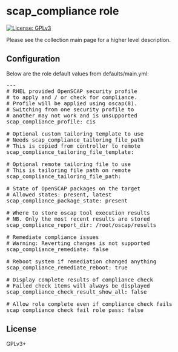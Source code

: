 # scap_compliance role

[![License: GPLv3](https://img.shields.io/badge/license-GPLv3-brightgreen.svg)](https://www.gnu.org/licenses/gpl-3.0)

Please see the collection main page for a higher level description.

## Configuration

Below are the role default values from defaults/main.yml:

<pre>
---
# RHEL provided OpenSCAP security profile
# to apply and / or check for compliance.
# Profile will be applied using oscap(8).
# Switching from one security profile to
# another may not work and is unsupported
scap_compliance_profile: cis

# Optional custom tailoring template to use
# Needs scap_compliance_tailoring_file_path
# This is copied from controller to remote
scap_compliance_tailoring_file_template:

# Optional remote tailoring file to use
# This is tailoring file path on remote
scap_compliance_tailoring_file_path:

# State of OpenSCAP packages on the target
# Allowed states: present, latest
scap_compliance_package_state: present

# Where to store oscap tool execution results
# NB. Only the most recent results are stored
scap_compliance_report_dir: /root/oscap/results

# Remediate compliance issues
# Warning: Reverting changes is not supported
scap_compliance_remediate: false

# Reboot system if remediation changed anything
scap_compliance_remediate_reboot: true

# Display complete results of compliance check
# Failed check items will always be displayed
scap_compliance_check_result_show_all: false

# Allow role complete even if compliance check fails
scap_compliance_check_fail_role_pass: false
</pre>

## License

GPLv3+

